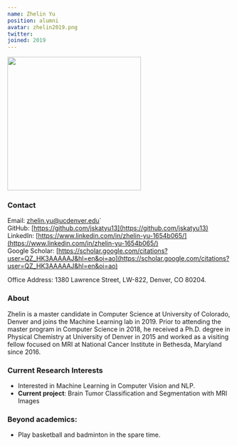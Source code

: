 ```yaml
---
name: Zhelin Yu 
position: alumni
avatar: zhelin2019.png
twitter:
joined: 2019
---
```


<img width="300" src="{{site.baseurl}}/images/people/{{page.avatar}}" data-action="zoom">

### Contact

Email: zhelin.yu@ucdenver.edu`<br>
GitHub: [https://github.com/jskatyu13](https://github.com/jskatyu13)<br>
LinkedIn: [https://www.linkedin.com/in/zhelin-yu-1654b065/](https://www.linkedin.com/in/zhelin-yu-1654b065/)<br>
Google Scholar: [https://scholar.google.com/citations?user=QZ_HK3AAAAAJ&hl=en&oi=ao](https://scholar.google.com/citations?user=QZ_HK3AAAAAJ&hl=en&oi=ao)<br>

Office Address: 1380 Lawrence Street, LW-822, Denver, CO 80204.<br>

### About
Zhelin is a master candidate in Computer Science at University of Colorado, Denver and joins the Machine Learning lab in 2019. Prior to attending the master program in Computer Science in 2018, he received a Ph.D. degree in Physical Chemistry at University of Denver in 2015 and worked as a visiting fellow focused on MRI at National Cancer Institute in Bethesda, Maryland since 2016.

### Current Research Interests
- Interested in Machine Learning in Computer Vision and NLP.
- **Current project**: Brain Tumor Classification and Segmentation with MRI Images

### Beyond academics:
- Play basketball and badminton in the spare time.
